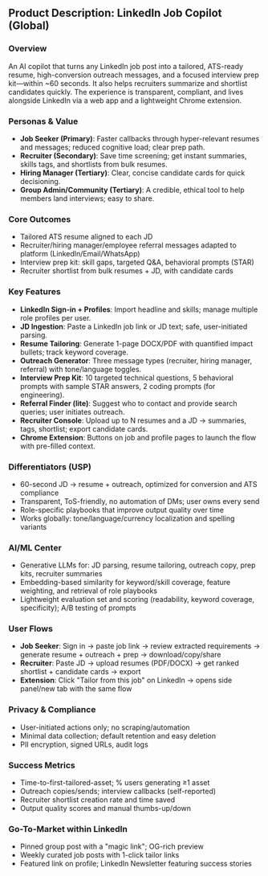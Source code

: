 ## Product Description: LinkedIn Job Copilot (Global)

### Overview
An AI copilot that turns any LinkedIn job post into a tailored, ATS-ready resume, high-conversion outreach messages, and a focused interview prep kit—within ~60 seconds. It also helps recruiters summarize and shortlist candidates quickly. The experience is transparent, compliant, and lives alongside LinkedIn via a web app and a lightweight Chrome extension.

### Personas & Value
- **Job Seeker (Primary)**: Faster callbacks through hyper-relevant resumes and messages; reduced cognitive load; clear prep path.
- **Recruiter (Secondary)**: Save time screening; get instant summaries, skills tags, and shortlists from bulk resumes.
- **Hiring Manager (Tertiary)**: Clear, concise candidate cards for quick decisioning.
- **Group Admin/Community (Tertiary)**: A credible, ethical tool to help members land interviews; easy to share.

### Core Outcomes
- Tailored ATS resume aligned to each JD
- Recruiter/hiring manager/employee referral messages adapted to platform (LinkedIn/Email/WhatsApp)
- Interview prep kit: skill gaps, targeted Q&A, behavioral prompts (STAR)
- Recruiter shortlist from bulk resumes + JD, with candidate cards

### Key Features
- **LinkedIn Sign-in + Profiles**: Import headline and skills; manage multiple role profiles per user.
- **JD Ingestion**: Paste a LinkedIn job link or JD text; safe, user-initiated parsing.
- **Resume Tailoring**: Generate 1-page DOCX/PDF with quantified impact bullets; track keyword coverage.
- **Outreach Generator**: Three message types (recruiter, hiring manager, referral) with tone/language toggles.
- **Interview Prep Kit**: 10 targeted technical questions, 5 behavioral prompts with sample STAR answers, 2 coding prompts (for engineering).
- **Referral Finder (lite)**: Suggest who to contact and provide search queries; user initiates outreach.
- **Recruiter Console**: Upload up to N resumes and a JD → summaries, tags, shortlist; export candidate cards.
- **Chrome Extension**: Buttons on job and profile pages to launch the flow with pre-filled context.

### Differentiators (USP)
- 60-second JD → resume + outreach, optimized for conversion and ATS compliance
- Transparent, ToS-friendly, no automation of DMs; user owns every send
- Role-specific playbooks that improve output quality over time
- Works globally: tone/language/currency localization and spelling variants

### AI/ML Center
- Generative LLMs for: JD parsing, resume tailoring, outreach copy, prep kits, recruiter summaries
- Embedding-based similarity for keyword/skill coverage, feature weighting, and retrieval of role playbooks
- Lightweight evaluation set and scoring (readability, keyword coverage, specificity); A/B testing of prompts

### User Flows
- **Job Seeker**: Sign in → paste job link → review extracted requirements → generate resume + outreach + prep → download/copy/share
- **Recruiter**: Paste JD → upload resumes (PDF/DOCX) → get ranked shortlist + candidate cards → export
- **Extension**: Click "Tailor from this job" on LinkedIn → opens side panel/new tab with the same flow

### Privacy & Compliance
- User-initiated actions only; no scraping/automation
- Minimal data collection; default retention and easy deletion
- PII encryption, signed URLs, audit logs

### Success Metrics
- Time-to-first-tailored-asset; % users generating ≥1 asset
- Outreach copies/sends; interview callbacks (self-reported)
- Recruiter shortlist creation rate and time saved
- Output quality scores and manual thumbs-up/down

### Go-To-Market within LinkedIn
- Pinned group post with a "magic link"; OG-rich preview
- Weekly curated job posts with 1-click tailor links
- Featured link on profile; LinkedIn Newsletter featuring success stories

